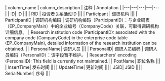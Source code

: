 | column_name | column_description | 注释 | Annotation |
|---|---|---|---|---|
| ID| ID |||
| RID | 投资者关系活动ID |||
| Participant | 调研机构 |||
| ParticipantID | 调研机构编码 | 调研机构编码（ParticipantID）：与企业码表（EP_CompanyMain）中的企业编号（CompanyCode）关联，可取得调研机构详细信息。 | Research institution code (ParticipantID): associated with the company code (CompanyCode) in the enterprise code table (EP_CompanyMain), detailed information of the research institution can be obtained. |
| PersonalName| 调研人员 |||
| PersonalID| 调研人员编码 | 调研人员编码（PersonalID）：该字段暂不维护。 | Researchers' encoding (PersonalID): This field is currently not maintained.|
| PostName| 职位名称 |||
| InsertTime| 发布时间 |||
| UpdateTime| 更新时间 |||
| JSID| JSID |||
| SerialNumber| 序号 |||